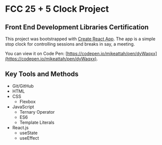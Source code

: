 # FCC 25 + 5 Clock Project

## Front End Development Libraries Certification

This project was bootstrapped with [Create React App](https://github.com/facebook/create-react-app). The app is a simple stop clock for controlling sessions and breaks in say, a meeting.

You can view it on Code Pen: [https://codepen.io/mikeattah/pen/dyWaqxx](https://codepen.io/mikeattah/pen/dyWaqxx).

## Key Tools and Methods

- Git/GitHub
- HTML
- CSS
  - Flexbox
- JavaScript
  - Ternary Operator
  - ES6
  - Template Literals
- React.js
  - useState
  - useEffect
